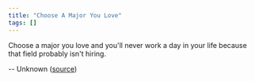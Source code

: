 ```yaml
---
title: "Choose A Major You Love"
tags: []
---
```


Choose a major you love and you'll never work a day in your life because that
field probably isn't hiring.

-- Unknown ([source][source])

[source]: https://twitter.com/ispeakcomedy/status/527239135443316736
